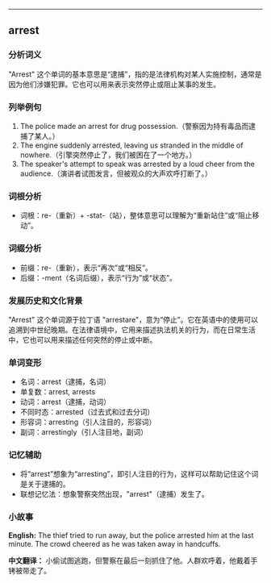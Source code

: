 
---------------
## arrest
### 分析词义
"Arrest" 这个单词的基本意思是“逮捕”，指的是法律机构对某人实施控制，通常是因为他们涉嫌犯罪。它也可以用来表示突然停止或阻止某事的发生。

### 列举例句
1. The police made an arrest for drug possession.（警察因为持有毒品而逮捕了某人。）
2. The engine suddenly arrested, leaving us stranded in the middle of nowhere.（引擎突然停止了，我们被困在了一个地方。）
3. The speaker's attempt to speak was arrested by a loud cheer from the audience.（演讲者试图发言，但被观众的大声欢呼打断了。）

### 词根分析
- 词根：re-（重新）+ -stat-（站），整体意思可以理解为“重新站住”或“阻止移动”。

### 词缀分析
- 前缀：re-（重新），表示“再次”或“相反”。
- 后缀：-ment（名词后缀），表示“行为”或“状态”。

### 发展历史和文化背景
"Arrest" 这个单词源于拉丁语 "arrestare"，意为“停止”。它在英语中的使用可以追溯到中世纪晚期。在法律语境中，它用来描述执法机关的行为，而在日常生活中，它也可以用来描述任何突然的停止或中断。

### 单词变形
- 名词：arrest（逮捕，名词）
- 单复数：arrest, arrests
- 动词：arrest（逮捕，动词）
- 不同时态：arrested（过去式和过去分词）
- 形容词：arresting（引人注目的，形容词）
- 副词：arrestingly（引人注目地，副词）

### 记忆辅助
- 将“arrest”想象为“arresting”，即引人注目的行为，这样可以帮助记住这个词是关于逮捕的。
- 联想记忆法：想象警察突然出现，"arrest"（逮捕）发生了。

### 小故事
**English:**
The thief tried to run away, but the police arrested him at the last minute. The crowd cheered as he was taken away in handcuffs.

**中文翻译：**
小偷试图逃跑，但警察在最后一刻抓住了他。人群欢呼着，他戴着手铐被带走了。


